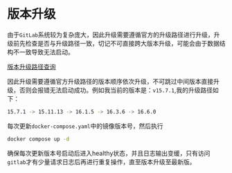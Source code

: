 # 版本升级

由于`GitLab`系统较为复杂庞大，因此升级需要遵循官方的升级路径进行升级，升级前先检查是否与升级路径一致，切记不可直接跨大版本升级，可能会由于数据结构不一致导致无法启动。

[版本升级路径查询](https://gitlab-com.gitlab.io/support/toolbox/upgrade-path/)

因此升级需要遵循官方升级路径的版本顺序依次升级，不可跳过中间版本直接升级，否则会报错无法启动成功。例如我当前的版本是：`v15.7.1`,我的升级路径如下：

```sh
15.7.1 -> 15.11.13 -> 16.1.5 -> 16.3.6 -> 16.6.0
```

每次更新`docker-compose.yaml`中的镜像版本号，然后执行

```sh
docker compose up -d
```

确保每次更新版本号启动后进入healthy状态，并且日志输出变缓，只有访问`gitlab`才有少量请求日志后再进行重复操作，直至版本升级至最新版。
